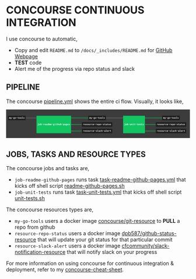 # CONCOURSE CONTINUOUS INTEGRATION

I use concourse to automatic,

* Copy and edit `README.md` to `/docs/_includes/README.md` for
  [GitHub Webpage](https://jeffdecola.github.io/my-go-tools/)
* **TEST** code
* Alert me of the progress via repo status and slack

## PIPELINE

The concourse
[pipeline.yml](https://github.com/JeffDeCola/my-go-tools/blob/master/ci/pipeline.yml)
shows the entire ci flow. Visually, it looks like,

![IMAGE - my-go-tools concourse pipeline - IMAGE](docs/pics/my-go-tools-pipeline.jpg)

## JOBS, TASKS AND RESOURCE TYPES

The concourse jobs and tasks are,

* `job-readme-github-pages` runs task
  [task-readme-github-pages.yml](https://github.com/JeffDeCola/my-go-tools/blob/master/ci/tasks/task-readme-github-pages.yml)
  that kicks off shell script
  [readme-github-pages.sh](https://github.com/JeffDeCola/my-go-tools/blob/master/ci/scripts/readme-github-pages.sh)
* `job-unit-tests` runs task
  [task-unit-tests.yml](https://github.com/JeffDeCola/my-go-tools/blob/master/ci/tasks/task-unit-tests.yml)
  that kicks off shell script
  [unit-tests.sh](https://github.com/JeffDeCola/my-go-tools/tree/master/ci/scripts/unit-tests.sh)

The concourse resources types are,

* `my-go-tools` users a docker image
  [concourse/git-resource](https://hub.docker.com/r/concourse/git-resource/)
  to **PULL** a repo from github
* `resource-repo-status` users a docker image
  [dpb587/github-status-resource](https://hub.docker.com/r/dpb587/github-status-resource)
  that will update your git status for that particular commit
* `resource-slack-alert` users a docker image
  [cfcommunity/slack-notification-resource](https://hub.docker.com/r/cfcommunity/slack-notification-resource)
  that will notify slack on your progress

For more information on using concourse for continuous integration & deployment,
refer to my
[concourse-cheat-sheet](https://github.com/JeffDeCola/my-cheat-sheets/tree/master/software/operations/continuous-integration-continuous-deployment/concourse-cheat-sheet).
